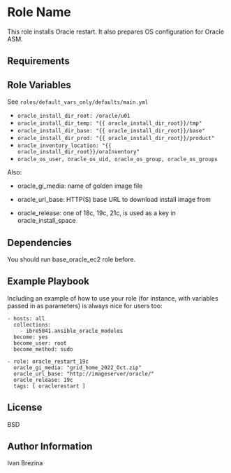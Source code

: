Role Name
=========

This role installs Oracle restart.
It also prepares OS configuration for Oracle ASM.

Requirements
------------

Role Variables
--------------

See `roles/default_vars_only/defaults/main.yml`

 - `oracle_install_dir_root: /oracle/u01`
 - `oracle_install_dir_temp: "{{ oracle_install_dir_root}}/tmp"`
 - `oracle_install_dir_base: "{{ oracle_install_dir_root}}/base"`
 - `oracle_install_dir_prod: "{{ oracle_install_dir_root}}/product"`
 - `oracle_inventory_location: "{{ oracle_install_dir_root}}/oraInventory"`
 - `oracle_os_user, oracle_os_uid, oracle_os_group, oracle_os_groups`

Also:

 - oracle_gi_media: name of golden image file
 - oracle_url_base: HTTP(S) base URL to download install image from

 - oracle_release: one of 18c, 19c, 21c, is used as a key in oracle_install_space

Dependencies
------------

You should run base_oracle_ec2 role before.

Example Playbook
----------------

Including an example of how to use your role (for instance, with variables passed in as parameters) is always nice for users too:

    - hosts: all
      collections:
        - ibre5041.ansible_oracle_modules
      become: yes
      become_user: root
      become_method: sudo

    - role: oracle_restart_19c
      oracle_gi_media: "grid_home_2022_Oct.zip"
      oracle_url_base: "http://imageserver/oracle/"
      oracle_release: 19c
      tags: [ oraclerestart ]

License
-------

BSD

Author Information
------------------

Ivan Brezina

